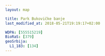 ```yaml
---
layout: map

title: Park Bukovičke banje
last_modified_at: 2018-05-21T19:19:17+02:00

WDPA: [555515219]
BioRaS: [379]
geoSrbija:
  L1_183: [134]
---
```

